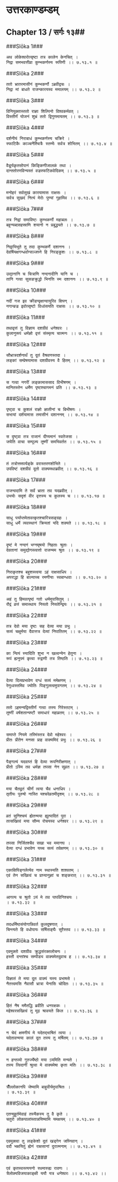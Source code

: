 उत्तरकाण्डम्डम्
===============================


## Chapter 13  / सर्गः १३##


###Slōka 1###


    अथ लोकेश्वरोत्सृष्टा तत्र कालेन केनचित् ।
    निद्रा समभवत्तीव्रा कुम्भकर्णस्य रूपिणी ।। ७.१३.१ ॥


###Slōka 2###


    ततो भ्रातरमासीनं कुम्भकर्णो ऽब्रवीद्वचः ।
    निद्रा मां बाधते राजन्कारयस्व ममालयम् ।। ७.१३.२ ॥


###Slōka 3###


    विनियुक्तास्ततो राज्ञा शिल्पिनो विश्वकर्मवत् ।
    विस्तीर्णं योजनं शुभ्रं ततो द्विगुणमायतम् ।। ७.१३.३ ॥


###Slōka 4###


    दर्शनीयं निराबाधं कुम्भकर्णस्य चक्रिरे ।
    स्फाटिकैः काञ्चनैश्चित्रैः स्तम्भैः सर्वत्र शोभितम् ।। ७.१३.४ ॥


###Slōka 5###


    वैडूर्यकृतसोपानं किङ्किणीजालकं तथा ।
    दान्ततोरणविन्यस्तं वज्रस्फटिकवेदिकम् ।। ७.१३.५ ॥


###Slōka 6###


    मनोहरं सर्वसुखं कारयामास राक्षसः ।
    सर्वत्र सुखदं नित्यं मेरोः पुण्यां गुहामिव ।। ७.१३.६ ॥


###Slōka 7###


    तत्र निद्रां समाविष्टः कुम्भकर्णो महाबलः ।
    बहून्यब्दसहस्राणि शयानो न प्रबुद्ध्यते ।। ७.१३.७ ॥


###Slōka 8###


    निद्राभिभूते तु तदा कुम्भकर्णे दशाननः ।
    देवर्षियक्षगन्धर्वान्सञ्जघ्ने हि निरङ्कुशः ।। ७.१३.८ ॥


###Slōka 9###


    उद्यानानि च चित्राणि नन्दनादीनि यानि च ।
    तानि गत्वा सुसङक्रुद्धो भिनत्ति स्म दशाननः ।। ७.१३.९ ॥


###Slōka 10###


    नदीं गज इव क्रीडन्वृक्षान्वायुरिव क्षिपन् ।
    नगान्व्रज्र इवोत्सृष्टो विध्वंसयति राक्षसः ।। ७.१३.१० ॥


###Slōka 11###


    तथावृत्तं तु विज्ञाय दशग्रीवं धनेश्वरः ।
    कुलानुरूपं धर्मज्ञो वृत्तं संस्मृत्य चात्मनः ।। ७.१३.११ ॥


###Slōka 12###


    सौभ्रात्रदर्शनार्थं तु दूतं वैश्रवणस्तदा ।
    लङ्कां सम्प्रेषयामास दशग्रीवस्य वै हितम् ।। ७.१३.१२ ॥


###Slōka 13###


    स गत्वा नगरीं लङ्कामाससाद विभीषणम् ।
    मानितस्तेन धर्मेण पृष्टश्चागमनं प्रति ।। ७.१३.१३ ॥


###Slōka 14###


    पृष्ट्वा च कुशलं राज्ञो ज्ञातीनां च बिभीषणः ।
    सभायां दर्शयामास तमासीनं दशाननम् ।। ७.१३.१४ ॥


###Slōka 15###


    स दृष्ट्वा तत्र राजानं दीप्यमानं स्वतेजसा ।
    जयेति वाचा सम्पूज्य तूष्णीं समभिवर्तत ।। ७.१३.१५ ॥


###Slōka 16###


    तं तत्रोत्तमपर्यङ्के वरास्तरणशोभिते ।
    उपविष्टं दशग्रीवं दूतो वाक्यमथाब्रवीत् ।। ७.१३.१६ ॥


###Slōka 17###


    राजन्वदामि ते सर्वं भ्राता तव यदब्रवीत् ।
    उभयोः सदृशं वीर वृत्तस्य च कुलस्य च ।। ७.१३.१७ ॥


###Slōka 18###


    साधु पर्याप्तमेतावत्कृतश्चारित्रसङ्ग्रहः ।
    साधु धर्मे व्यवस्थानं क्रियतां यदि शक्यते ।। ७.१३.१८ ॥


###Slōka 19###


    दृष्टं मे नन्दनं भग्नमृषयो निहताः श्रुताः ।
    देवतानां समुद्योगस्त्वत्तो राजन्मम श्रुतः ।। ७.१३.१९ ॥


###Slōka 20###


    निराकृतश्च बहुशस्त्वया ऽहं राक्षसाधिप ।
    अपराद्धा हि बाल्याच्च रमणीयाः स्वबान्धवाः ।। ७.१३.२० ॥


###Slōka 21###


    अहं तु हिमवत्पृष्ठं गतो धर्ममुपासितुम् ।
    रौद्रं व्रत्तं समास्थाय नियतो नियतेन्द्रियः ।। ७.१३.२१ ॥


###Slōka 22###


    तत्र देवो मया दृष्टः सह देव्या मया प्रभुः ।
    सव्यं चक्षुर्मया दैवात्तत्र देव्यां निपातितम् ।। ७.१३.२२ ॥


###Slōka 23###


    का न्वियं स्यादिति शुभा न खल्वन्येन हेतुना ।
    रूपं ह्यनुपमं कृत्वा रुद्राणी तत्र तिष्ठति ।। ७.१३.२३ ॥


###Slōka 24###


    देव्या दिव्यप्रभावेण दग्धं सव्यं ममेक्षणम् ।
    रेणुध्वस्तमिव ज्योतिः पिङ्गुलत्वमुपागतम् ।। ७.१३.२४ ॥


###Slōka 25###


    ततो ऽहमन्यद्विस्तीर्णं गत्वा तस्य गिरेस्तटम् ।
    तूष्णीं वर्षशतान्यष्टौ समाधारं महाव्रतम् ।। ७.१३.२५ ॥


###Slōka 26###


    समाप्ते नियमे तस्मिंस्तत्र देवो महेश्वरः ।
    प्रीतः प्रीतेन मनसा प्राह वाक्यमिदं प्रभुः ।। ७.१३.२६ ॥


###Slōka 27###


    पैङ्गल्यं यदवाप्तं हि देव्या रूपनिरीक्षणात् ।
    प्रीतो ऽस्मि तव धर्मज्ञ तपसा नेन सुव्रत ।। ७.१३.२७ ॥


###Slōka 28###


    मया चैतद्व्रतं चीर्णं त्वया चैव धनाधिप ।
    तृतीयः पुरुषो नास्ति यश्चरेव्रतमीदृशम् ।। ७.१३.२८ ॥


###Slōka 29###


    व्रतं सुनिश्चयं ह्येतन्मया ह्युत्पादितं पुरा ।
    तत्सखित्वं मया सौम्य रोचयस्व धनेश्वर ।। ७.१३.२९ ॥


###Slōka 30###


    तपसा निर्जितश्चैव सखा भव ममानघ ।
    देव्या दग्धं प्रभावेण यच्च सव्यं तवेक्षणम् ।। ७.१३.३० ॥


###Slōka 31###


    एकाक्षिपिङ्गलेत्येव नाम स्थास्यति शाश्वतम् ।
    एवं तेन सखित्वं च प्राप्यानुज्ञां च शङ्करात् ।। ७.१३.३१ ॥


###Slōka 32###


    आगत्य च श्रुतो ऽयं मे तव पापविनिश्चयः ।
    । ७.१३.३२ ॥


###Slōka 33###


    तदधर्मिष्ठसंयोगान्निवर्त कुलदूषणात् ।
    चिन्त्यते हि वधोपायः सर्षिसङ्घैः सुरैस्तव ।। ७.१३.३३ ॥


###Slōka 34###


    एवमुक्तो दशग्रीवः क्रुद्धसंरक्तलोचनः ।
    हस्तौ दन्तांश्च सम्पीड्य वाक्यमेतदुवाच ह ।। ७.१३.३४ ॥


###Slōka 35###


    विज्ञातं ते मया दूत वाक्यं यस्य प्रभाषसे ।
    नैतत्त्वमसि नैवासौ भ्रात्रा येनासि चोदितः ।। ७.१३.३५ ॥


###Slōka 36###


    हितं नैष ममैतद्धि ब्रवीति धनरक्षकः ।
    महेश्वरसखित्वं तु मूढ श्रावयते किल ।। ७.१३.३६ ॥


###Slōka 37###


    न चेदं क्षमणीयं मे यदेतद्भाषितं त्वया ।
    यदेतावन्मया कालं दूत तस्य तु मर्षितम् ।। ७.१३.३७ ॥


###Slōka 38###


    न हन्तव्यो गुरुर्ज्येष्ठो मया ऽयमिति मन्यते ।
    तस्य त्विदानीं श्रुत्वा मे वाक्यमेषा कृता मतिः ।। ७.१३.३८ ॥


###Slōka 39###


    त्रीँल्लोकानपि जेष्यामि बाहुवीर्यमुपाश्रितः ।
    । ७.१३.३९ ॥


###Slōka 40###


    एतन्मुहूर्तमेवाहं तस्यैकस्य तु वै कृते ।
    चतुरो लोकपालांस्तान्नयिष्यामि यमक्षयम् ।। ७.१३.४० ॥


###Slōka 41###


    एवमुक्त्वा तु लङ्केशो दूतं खड्गेन जघ्निवान् ।
    ददौ भक्षयितुं ह्येनं राक्षसानां दुरात्मनाम् ।। ७.१३.४१ ॥


###Slōka 42###


    एवं कृतस्वस्त्ययनो रथमारुह्य रावणः ।
    त्रैलोक्यविजयाकाङ्क्षी ययौ यत्र धनेश्वरः ।। ७.१३.४२ ।।


